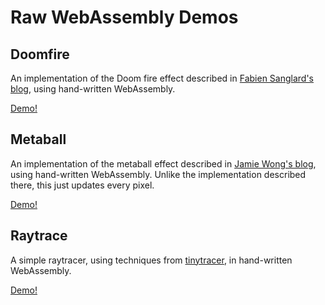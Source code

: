 # Raw WebAssembly Demos

## Doomfire

An implementation of the Doom fire effect described in
[Fabien Sanglard's blog][1], using hand-written WebAssembly.

[Demo!][2]

## Metaball

An implementation of the metaball effect described in [Jamie Wong's blog][3],
using hand-written WebAssembly. Unlike the implementation described there, this
just updates every pixel.

[Demo!][4]

## Raytrace

A simple raytracer, using techniques from [tinytracer][5], in hand-written
WebAssembly.

[Demo!][6]

[1]: http://fabiensanglard.net/doom_fire_psx/index.html
[2]: https://binji.github.io/raw-wasm/doomfire
[3]: http://jamie-wong.com/2014/08/19/metaballs-and-marching-squares/
[4]: https://binji.github.com/raw-wasm/metaball
[5]: https://github.com/ssloy/tinyraytracer/wiki/Part-1:-understandable-raytracing
[6]: https://binji.github.com/raw-wasm/raytrace
